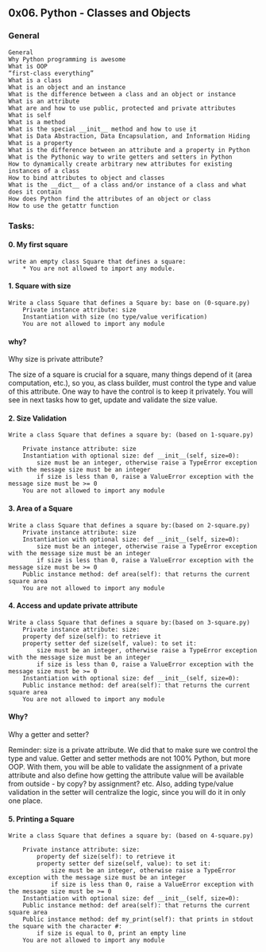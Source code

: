 ## 0x06. Python - Classes and Objects


### General
	General
	Why Python programming is awesome
	What is OOP
	“first-class everything”
	What is a class
	What is an object and an instance
	What is the difference between a class and an object or instance
	What is an attribute
	What are and how to use public, protected and private attributes
	What is self
	What is a method
	What is the special __init__ method and how to use it
	What is Data Abstraction, Data Encapsulation, and Information Hiding
	What is a property
	What is the difference between an attribute and a property in Python
	What is the Pythonic way to write getters and setters in Python
	How to dynamically create arbitrary new attributes for existing instances of a class
	How to bind attributes to object and classes
	What is the __dict__ of a class and/or instance of a class and what does it contain
	How does Python find the attributes of an object or class
	How to use the getattr function


### Tasks:

#### 0. My first square
	write an empty class Square that defines a square:
		* You are not allowed to import any module.


#### 1. Square with size
	Write a class Square that defines a Square by: base on (0-square.py)
		Private instance attribute: size
		Instantiation with size (no type/value verification)
		You are not allowed to import any module

#### why?

Why size is private attribute?

The size of a square is crucial for a square, many things depend of it (area computation, etc.), so you, as class builder, must control the type and value of this attribute. One way to have the control is to keep it privately. You will see in next tasks how to get, update and validate the size value.


#### 2. Size Validation
	Write a class Square that defines a square by: (based on 1-square.py)

		Private instance attribute: size
		Instantiation with optional size: def __init__(self, size=0):
			size must be an integer, otherwise raise a TypeError exception with the message size must be an integer
			if size is less than 0, raise a ValueError exception with the message size must be >= 0
		You are not allowed to import any module


#### 3. Area of a Square
	Write a class Square that defines a square by:(based on 2-square.py)
		Private instance attribute: size
		Instantiation with optional size: def __init__(self, size=0):
			size must be an integer, otherwise raise a TypeError exception with the message size must be an integer
			if size is less than 0, raise a ValueError exception with the message size must be >= 0
		Public instance method: def area(self): that returns the current square area
		You are not allowed to import any module


#### 4. Access and update private attribute
	Write a class Square that defines a square by:(based on 3-square.py)
		Private instance attribute: size:
		property def size(self): to retrieve it
		property setter def size(self, value): to set it:
			size must be an integer, otherwise raise a TypeError exception with the message size must be an integer
			if size is less than 0, raise a ValueError exception with the message size must be >= 0
		Instantiation with optional size: def __init__(self, size=0):
		Public instance method: def area(self): that returns the current square area
		You are not allowed to import any module
#### Why?

Why a getter and setter?

Reminder: size is a private attribute. We did that to make sure we control the type and value. Getter and setter methods are not 100% Python, but more OOP. With them, you will be able to validate the assignment of a private attribute and also define how getting the attribute value will be available from outside - by copy? by assignment? etc. Also, adding type/value validation in the setter will centralize the logic, since you will do it in only one place.


#### 5. Printing a Square

	Write a class Square that defines a square by: (based on 4-square.py)

		Private instance attribute: size:
			property def size(self): to retrieve it
			property setter def size(self, value): to set it:
				size must be an integer, otherwise raise a TypeError exception with the message size must be an integer
				if size is less than 0, raise a ValueError exception with the message size must be >= 0
		Instantiation with optional size: def __init__(self, size=0):
		Public instance method: def area(self): that returns the current square area
		Public instance method: def my_print(self): that prints in stdout the square with the character #:
			if size is equal to 0, print an empty line
		You are not allowed to import any module




